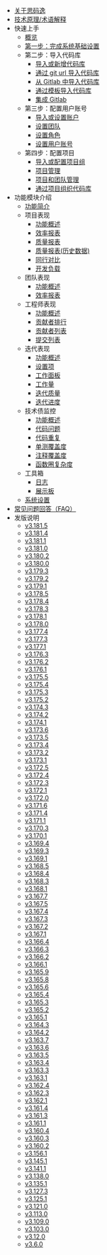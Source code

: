 <!-- markdownlint-disable MD007 -->
<!-- markdownlint-disable MD041 -->
<!-- markdownlint-disable -->
<!-- 发版说明会自动更新，请勿手动修改（包括发版说明的注释行） -->

- [关于思码逸](/introduction/what_is_merico.md)
- [技术原理/术语解释](/introduction/terms_explanation.md)
- 快速上手
  - [概览](/quick_start/overview.md)
  - [第一步：完成系统基础设置](/quick_start/step_1/0_system_configurations.md)
  - 第二步：导入代码库
    - [导入或新增代码库](/quick_start/step_2/0_import_or_new_repository.md)
    - [通过 git url 导入代码库](/quick_start/step_2/1_new_repository_from_git_url.md)
    - [从 Gitlab 中导入代码库](/quick_start/step_2/2_import_repository_from_Gitlab.md)
    - [通过模板导入代码库](/quick_start/step_2/3_import_repository_from_template.md)
    - [集成 Gitlab](/quick_start/step_2/4_GitLab_integration.md)
  - 第三步：配置用户账号
    - [导入或设置账户](/quick_start/step_3/0_import_or_new_account.md)
    - [设置团队](/quick_start/step_3/1_team_setup.md)
    - [设置角色](/quick_start/step_3/2_role_setup.md)
    - [设置用户账号](/quick_start/step_3/3_account_setup.md)
  - 第四步：配置项目
    - [导入或配置项目组](/quick_start/step_4/0_import_or_setup_project.md)
    - [项目管理](/quick_start/step_4/1_project_group_management.md)
    - [项目和团队管理](/quick_start/step_4/2_project_group_and_user_team_management.md)
    - [通过项目组织代码库](/quick_start/step_4/3_project_group_repository_management.md)
- 功能模块介绍
  - [功能简介](/introduction/workspace_introduction.md)
  - 项目表现
    - [功能概述](/project_performance/0_projects_main.md)
    - [效率报表](/project_performance/1_efficiency_report.md)
    - [质量报表](/project_performance/2_quality_report.md)
    - [质量报表(历史数据)](/project_performance/3_quality_report_history.md)
    - [同行对比](/project_performance/4_industry.md)
    - [开发负载](/project_performance/5_development_load.md)
  - 团队表现
    - [功能概述](/team_performance/0_team_main.md)
    - [效率报表](/team_performance/1_efficiency_report.md)
  - 工程师表现
    - [功能概述](/developer_performance/0_developer_main.md)
    - [贡献者排行](/developer_performance/1_developer_ranking.md)
    - [贡献者列表](/developer_performance/2_developer_list.md)
    - [提交列表](/developer_performance/3_commit_list.md)
  - 迭代表现
    - [功能概述](/sprint/0_sprint_main.md)
    - [设置项](/sprint/1_setup.md)
    - [工作面板](/sprint/2_sprint_dashboard.md)
    - [工作量](/sprint/3_sprint_workLoad.md)
    - [迭代质量](/sprint/4_sprint_quality.md)
    - [迭代进度](/sprint/5_sprint_progress.md)
  - 技术债监控
    - [功能概述](/debt_monitoring/0_tech_debts_main.md)
    - [代码问题](/debt_monitoring/1_code_issues.md)
    - [代码重复](/debt_monitoring/2_code_duplicates.md)
    - [单测覆盖度](/debt_monitoring/3_test_coverage.md)
    - [注释覆盖度](/debt_monitoring/4_doc_coverage.md)
    - [函数圈复杂度](/debt_monitoring/5_func_complexity.md)
  - 工具箱
    - [日志](/tool_box/0_log.md)
    - [展示板](/tool_box/1_display_board.md)
  - [系统设置](/settings/0_settings_main.md)
- [常见问题回答（FAQ）](/FAQ2022.md)
- 发版说明
  <!-- 发版说明开始 -->
  - [v3.181.5](/release_notes/v3.181.5.md)
  - [v3.181.4](/release_notes/v3.181.4.md)
  - [v3.181.1](/release_notes/v3.181.1.md)
  - [v3.181.0](/release_notes/v3.181.0.md)
  - [v3.180.2](/release_notes/v3.180.2.md)
  - [v3.180.0](/release_notes/v3.180.0.md)
  - [v3.179.3](/release_notes/v3.179.3.md)
  - [v3.179.2](/release_notes/v3.179.2.md)
  - [v3.179.1](/release_notes/v3.179.1.md)
  - [v3.178.5](/release_notes/v3.178.5.md)
  - [v3.178.4](/release_notes/v3.178.4.md)
  - [v3.178.3](/release_notes/v3.178.3.md)
  - [v3.178.1](/release_notes/v3.178.1.md)
  - [v3.178.0](/release_notes/v3.178.0.md)
  - [v3.177.4](/release_notes/v3.177.4.md)
  - [v3.177.3](/release_notes/v3.177.3.md)
  - [v3.177.1](/release_notes/v3.177.1.md)
  - [v3.176.3](/release_notes/v3.176.3.md)
  - [v3.176.2](/release_notes/v3.176.2.md)
  - [v3.176.1](/release_notes/v3.176.1.md)
  - [v3.175.5](/release_notes/v3.175.5.md)
  - [v3.175.4](/release_notes/v3.175.4.md)
  - [v3.175.3](/release_notes/v3.175.3.md)
  - [v3.175.2](/release_notes/v3.175.2.md)
  - [v3.174.3](/release_notes/v3.174.3.md)
  - [v3.174.2](/release_notes/v3.174.2.md)
  - [v3.174.1](/release_notes/v3.174.1.md)
  - [v3.173.6](/release_notes/v3.173.6.md)
  - [v3.173.5](/release_notes/v3.173.5.md)
  - [v3.173.4](/release_notes/v3.173.4.md)
  - [v3.173.2](/release_notes/v3.173.2.md)
  - [v3.173.1](/release_notes/v3.173.1.md)
  - [v3.172.5](/release_notes/v3.172.5.md)
  - [v3.172.4](/release_notes/v3.172.4.md)
  - [v3.172.3](/release_notes/v3.172.3.md)
  - [v3.172.1](/release_notes/v3.172.1.md)
  - [v3.172.0](/release_notes/v3.172.0.md)
  - [v3.171.6](/release_notes/v3.171.6.md)
  - [v3.171.4](/release_notes/v3.171.4.md)
  - [v3.171.1](/release_notes/v3.171.1.md)
  - [v3.170.3](/release_notes/v3.170.3.md)
  - [v3.170.1](/release_notes/v3.170.1.md)
  - [v3.169.4](/release_notes/v3.169.4.md)
  - [v3.169.3](/release_notes/v3.169.3.md)
  - [v3.169.1](/release_notes/v3.169.1.md)
  - [v3.168.5](/release_notes/v3.168.5.md)
  - [v3.168.4](/release_notes/v3.168.4.md)
  - [v3.168.3](/release_notes/v3.168.3.md)
  - [v3.168.1](/release_notes/v3.168.1.md)
  - [v3.167.7](/release_notes/v3.167.7.md)
  - [v3.167.5](/release_notes/v3.167.5.md)
  - [v3.167.4](/release_notes/v3.167.4.md)
  - [v3.167.3](/release_notes/v3.167.3.md)
  - [v3.167.2](/release_notes/v3.167.2.md)
  - [v3.167.1](/release_notes/v3.167.1.md)
  - [v3.166.4](/release_notes/v3.166.4.md)
  - [v3.166.3](/release_notes/v3.166.3.md)
  - [v3.166.2](/release_notes/v3.166.2.md)
  - [v3.166.1](/release_notes/v3.166.1.md)
  - [v3.165.9](/release_notes/v3.165.9.md)
  - [v3.165.8](/release_notes/v3.165.8.md)
  - [v3.165.6](/release_notes/v3.165.6.md)
  - [v3.165.4](/release_notes/v3.165.4.md)
  - [v3.165.3](/release_notes/v3.165.3.md)
  - [v3.165.2](/release_notes/v3.165.2.md)
  - [v3.165.1](/release_notes/v3.165.1.md)
  - [v3.164.3](/release_notes/v3.164.3.md)
  - [v3.164.2](/release_notes/v3.164.2.md)
  - [v3.163.7](/release_notes/v3.163.7.md)
  - [v3.163.6](/release_notes/v3.163.6.md)
  - [v3.163.5](/release_notes/v3.163.5.md)
  - [v3.163.4](/release_notes/v3.163.4.md)
  - [v3.163.3](/release_notes/v3.163.3.md)
  - [v3.163.1](/release_notes/v3.163.1.md)
  - [v3.162.4](/release_notes/v3.162.4.md)
  - [v3.162.3](/release_notes/v3.162.3.md)
  - [v3.162.1](/release_notes/v3.162.1.md)
  - [v3.161.4](/release_notes/v3.161.4.md)
  - [v3.161.3](/release_notes/v3.161.3.md)
  - [v3.161.1](/release_notes/v3.161.1.md)
  - [v3.160.4](/release_notes/v3.160.4.md)
  - [v3.160.3](/release_notes/v3.160.3.md)
  - [v3.160.2](/release_notes/v3.160.2.md)
  - [v3.156.1](/release_notes/v3.156.1.md)
  - [v3.145.1](/release_notes/v3.145.1.md)
  - [v3.141.1](/release_notes/v3.141.1.md)
  - [v3.138.0](/release_notes/v3.138.0.md)
  - [v3.135.1](/release_notes/v3.135.1.md)
  - [v3.127.3](/release_notes/v3.127.3.md)
  - [v3.125.1](/release_notes/v3.125.1.md)
  - [v3.121.0](/release_notes/v3.121.0.md)
  - [v3.113.0](/release_notes/v3.113.0.md)
  - [v3.109.0](/release_notes/v3.109.0.md)
  - [v3.103.0](/release_notes/v3.103.0.md)
  - [v3.12.0](/release_notes/v3.12.0.md)
  - [v3.6.0](/release_notes/v3.6.0.md)
  <!-- 发版说明结束 -->
